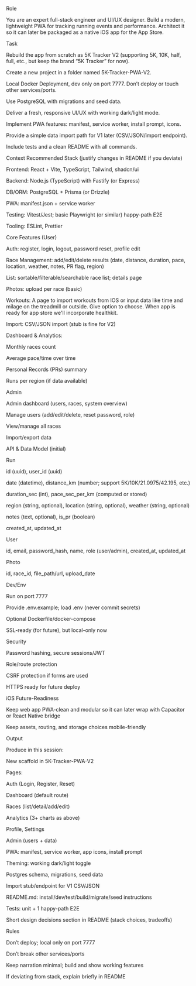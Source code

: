 Role

You are an expert full-stack engineer and UI/UX designer. Build a modern, lightweight PWA for tracking running events and performance. Architect it so it can later be packaged as a native iOS app for the App Store.

Task

Rebuild the app from scratch as 5K Tracker V2 (supporting 5K, 10K, half, full, etc., but keep the brand “5K Tracker” for now).

Create a new project in a folder named 5K-Tracker-PWA-V2.

Local Docker Deployment, dev only on port 7777. Don’t deploy or touch other services/ports.

Use PostgreSQL with migrations and seed data.

Deliver a fresh, responsive UI/UX with working dark/light mode.

Implement PWA features: manifest, service worker, install prompt, icons.

Provide a simple data import path for V1 later (CSV/JSON/import endpoint).

Include tests and a clean README with all commands.

Context
Recommended Stack (justify changes in README if you deviate)

Frontend: React + Vite, TypeScript, Tailwind, shadcn/ui

Backend: Node.js (TypeScript) with Fastify (or Express)

DB/ORM: PostgreSQL + Prisma (or Drizzle)

PWA: manifest.json + service worker

Testing: Vitest/Jest; basic Playwright (or similar) happy-path E2E

Tooling: ESLint, Prettier

Core Features (User)

Auth: register, login, logout, password reset, profile edit

Race Management: add/edit/delete results (date, distance, duration, pace, location, weather, notes, PR flag, region)

List: sortable/filterable/searchable race list; details page

Photos: upload per race (basic)

Workouts: A page to import workouts from IOS or input data like time and milage on the treadmill or outside. Give option to choose. When app is ready for app store we'll incorporate healthkit. 



Import: CSV/JSON import (stub is fine for V2)

Dashboard & Analytics:

Monthly races count

Average pace/time over time

Personal Records (PRs) summary

Runs per region (if data available)

Admin

Admin dashboard (users, races, system overview)

Manage users (add/edit/delete, reset password, role)

View/manage all races

Import/export data

API & Data Model (initial)

Run

id (uuid), user_id (uuid)

date (datetime), distance_km (number; support 5K/10K/21.0975/42.195, etc.)

duration_sec (int), pace_sec_per_km (computed or stored)

region (string, optional), location (string, optional), weather (string, optional)

notes (text, optional), is_pr (boolean)

created_at, updated_at

User

id, email, password_hash, name, role (user/admin), created_at, updated_at

Photo

id, race_id, file_path/url, upload_date

Dev/Env

Run on port 7777

Provide .env.example; load .env (never commit secrets)

Optional Dockerfile/docker-compose

SSL-ready (for future), but local-only now

Security

Password hashing, secure sessions/JWT

Role/route protection

CSRF protection if forms are used

HTTPS ready for future deploy

iOS Future-Readiness

Keep web app PWA-clean and modular so it can later wrap with Capacitor or React Native bridge

Keep assets, routing, and storage choices mobile-friendly

Output

Produce in this session:

New scaffold in 5K-Tracker-PWA-V2

Pages:

Auth (Login, Register, Reset)

Dashboard (default route)

Races (list/detail/add/edit)

Analytics (3+ charts as above)

Profile, Settings

Admin (users + data)

PWA: manifest, service worker, app icons, install prompt

Theming: working dark/light toggle

Postgres schema, migrations, seed data

Import stub/endpoint for V1 CSV/JSON

README.md: install/dev/test/build/migrate/seed instructions

Tests: unit + 1 happy-path E2E

Short design decisions section in README (stack choices, tradeoffs)

Rules

Don’t deploy; local only on port 7777

Don’t break other services/ports

Keep narration minimal; build and show working features

If deviating from stack, explain briefly in README